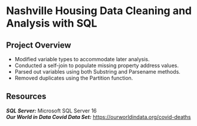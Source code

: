 # Nashville Housing Data Cleaning and Analysis with SQL
## Project Overview
* Modified variable types to accommodate later analysis.
* Conducted a self-join to populate missing property address values.
* Parsed out variables using both Substring and Parsename methods.
* Removed duplicates using the Partition function.

## Resources
***SQL Server:*** Microsoft SQL Server 16    
***Our World in Data Covid Data Set:*** [https://ourworldindata.org/covid-deaths  ](https://github.com/AlexTheAnalyst/PortfolioProjects/blob/main/Nashville%20Housing%20Data%20for%20Data%20Cleaning.xlsx)
